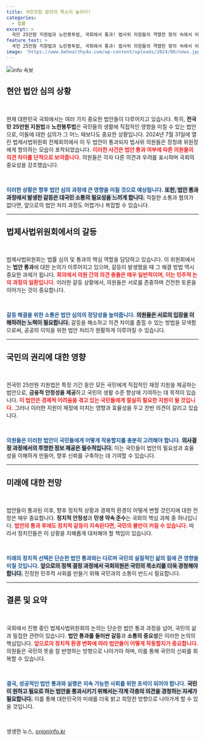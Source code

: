 ```yaml
---
title: 국민의힘 항의의 목소리 높이다!
categories:
  - 법률
excerpt: >
  국민 25만원 지원법과 노란봉투법, 국회에서 통과! 법사위 의원들의 격렬한 항의 속에서 이뤄진 결정의 배경은 무엇일까? 뜨거운 논란의 중심으로 다가가 보세요!
feature_text: >
  국민 25만원 지원법과 노란봉투법, 국회에서 통과! 법사위 의원들의 격렬한 항의 속에서 이뤄진 결정의 배경은 무엇일까? 뜨거운 논란의 중심으로 다가가 보세요!
image: 'https://www.behealthy4u.com/wp-content/uploads/2024/06/news.jpg'
---
```


<p><img src="https://www.behealthy4u.com/wp-content/uploads/2024/06/news.jpg" alt="info 속보" /></p>

<h2 data-ke-size="size26">현안 법안 심의 상황</h2>

<p data-ke-size="size16">&nbsp;</p>

<p data-ke-size="size16">현재 대한민국 국회에서는 여러 가지 중요한 법안들이 다루어지고 있습니다. 특히, <b>전국민 25만원 지원법</b>과 <b>노란봉투법</b>은 국민들의 생활에 직접적인 영향을 미칠 수 있는 법안으로, 이들에 대한 심의가 그 어느 때보다도 중요한 상황입니다. 2024년 7월 31일에 열린 법제사법위원회 전체회의에서 이 두 법안이 통과되자 법사위 의원들은 정청래 위원장에게 항의하는 모습이 포착되었습니다. <b><span style="color: #ee2323;">이러한 사건은 법안 통과 여부에 따른 의원들의 의견 차이를 단적으로 보여줍니다.</span></b> 의원들은 각자 다른 의견과 우려를 표시하며 국회의 중요성을 강조했습니다.</p>

<p data-ke-size="size16">&nbsp;</p>

<p><b><span style="color: #1a5490;">이러한 상황은 향후 법안 심의 과정에 큰 영향을 미칠 것으로 예상됩니다.</span></b> <b><span style="background-color: #21538527;">또한, 법안 통과 과정에서 발생한 갈등은 대국민 소통의 필요성을 느끼게 합니다.</span></b> 적절한 소통과 협의가 없다면, 앞으로의 법안 처리 과정도 어렵거나 복잡할 수 있습니다.</p></p>

<hr>

<h2 data-ke-size="size26">법제사법위원회에서의 갈등</h2>

<p data-ke-size="size16">&nbsp;</p>

<p data-ke-size="size16">법제사법위원회는 법률 심의 및 통과의 핵심 역할을 담당하고 있습니다. 이 위원회에서는 <b>법안 통과</b>에 대한 논의가 이루어지고 있으며, 갈등이 발생했을 때 그 해결 방법 역시 중요한 과제가 됩니다. <b><span style="color: #ee2323;">회의에서 의원 간의 의견 충돌은 매우 일반적이며, 이는 민주적 논의 과정의 일환입니다.</span></b> 이러한 갈등 상황에서, 의원들은 서로를 존중하며 건전한 토론을 이어가는 것이 중요합니다.</p>

<p data-ke-size="size16">&nbsp;</p>

<p><b><span style="color: #1a5490;">갈등 해결을 위한 소통은 법안 심의의 정당성을 높여줍니다.</span></b> <b><span style="background-color: #21538527;">의원들은 서로의 입장을 이해하려는 노력이 필요합니다.</span></b> 갈등을 해소하고 의견 차이를 좁힐 수 있는 방법을 모색함으로써, 공공의 이익을 위한 법안 처리가 원활하게 이루어질 수 있습니다.</p></p>

<hr>

<h2 data-ke-size="size26">국민의 권리에 대한 영향</h2>

<p data-ke-size="size16">&nbsp;</p>

<p data-ke-size="size16">전국민 25만원 지원법은 특정 기간 동안 모든 국민에게 직접적인 재정 지원을 제공하는 법안으로, <b>금융적 안정성을 제공</b>하고 국민의 생활 수준 향상에 기여하는 데 목적이 있습니다. <b><span style="color: #ee2323;">이 법안은 경제적 어려움을 겪고 있는 국민들에게 절실히 필요한 지원이 될 것입니다.</span></b> 그러나 이러한 지원이 재정에 미치는 영향과 효율성을 두고 찬반 의견이 갈리고 있습니다.</p>

<p data-ke-size="size16">&nbsp;</p>

<p><b><span style="color: #1a5490;">의원들은 이러한 법안이 국민들에게 어떻게 작용할지를 충분히 고려해야 합니다.</span></b> <b><span style="background-color: #21538527;">의사결정 과정에서의 투명한 정보 제공은 필수적입니다.</span></b> 이는 국민들이 법안의 필요성과 효율성을 이해하게 만들어, 향후 신뢰를 구축하는 데 기여할 수 있습니다.</p></p>

<hr>

<h2 data-ke-size="size26">미래에 대한 전망</h2>

<p data-ke-size="size16">&nbsp;</p>

<p data-ke-size="size16">법안들이 통과된 이후, 향후 정치적 상황과 경제적 환경이 어떻게 변할 것인지에 대한 전망은 매우 중요합니다. <b>정치적 안정성</b>과 <b>민생 약속 준수</b>는 국회의 핵심 과제 중 하나입니다. <b><span style="color: #ee2323;">법안의 통과 후에도 정치적 갈등이 지속된다면, 국민의 불만이 커질 수 있습니다.</span></b> 따라서 정치인들은 이 상황을 지혜롭게 대처해야 할 책임이 있습니다.</p>

<p data-ke-size="size16">&nbsp;</p>

<p><b><span style="color: #1a5490;">미래의 정치적 선택은 단순한 법안 통과와는 다르며 국민의 실질적인 삶의 질에 큰 영향을 미칠 것입니다.</span></b> <b><span style="background-color: #21538527;">앞으로의 정책 결정 과정에서 국회의원은 국민의 목소리를 더욱 경청해야 합니다.</span></b> 진정한 민주적 사회를 만들기 위해 국민과의 소통이 반드시 필요합니다.</p></p>

<hr>

<h2 data-ke-size="size26">결론 및 요약</h2>

<p data-ke-size="size16">&nbsp;</p>

<p data-ke-size="size16">국회에서 진행 중인 법제사법위원회의 논의는 단순한 법안 통과 과정을 넘어, 국민의 삶과 밀접한 관련이 있습니다. <b>법안 통과를 둘러싼 갈등</b>과 <b>소통의 중요성</b>은 이러한 논의의 핵심입니다. <b><span style="color: #ee2323;">앞으로의 정치적 환경 변화에 따라 법안들이 어떻게 작동할지가 중요합니다.</span></b> 의원들은 국민의 뜻을 잘 반영하는 방향으로 나아가야 하며, 이를 통해 국민의 신뢰를 회복할 수 있습니다.</p>

<p data-ke-size="size16">&nbsp;</p>

<p><b><span style="color: #1a5490;">결국, 성공적인 법안 통과와 실행은 지속 가능한 사회를 위한 초석이 되어야 합니다.</span></b> <b><span style="background-color: #21538527;">국민이 원하고 필요로 하는 법안을 통과시키기 위해서는 각계 각층의 의견을 경청하는 자세가 필요합니다.</span></b> 이를 통해 대한민국의 미래를 더욱 밝고 희망찬 방향으로 나아가게 할 수 있을 것입니다.</p></p>

<p data-ke-size="size16">&nbsp;</p>
생생한 뉴스, <a href="https://onioninfo.kr" rel="dofollow">onioninfo.kr</a>


